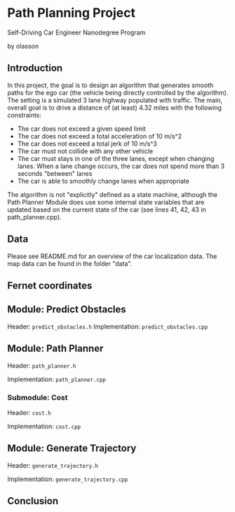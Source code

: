 # Path Planning Project
Self-Driving Car Engineer Nanodegree Program

by olasson

## Introduction

In this project, the goal is to design an algorithm that generates smooth paths for the ego car (the vehicle being directly controlled by the algorithm). The setting is a simulated 3 lane highway populated with traffic. The main, overall goal is to drive a distance of (at least) 4.32 miles with the following constraints:

* The car does not exceed a given speed limit
* The car does not exceed a total acceleration of 10 m/s^2 
* The car does not exceed a total jerk of 10 m/s^3
* The car must not collide with any other vehicle 
* The car must stays in one of the three lanes, except when changing lanes. When a lane change occurs, the car does not spend more than 3 seconds "between" lanes
* The car is able to smoothly change lanes when appropriate

The algorithm is not "explicitly" defined as a state machine, although the Path Planner Module does use some internal state variables that are updated based on the current state of the car (see lines 41, 42, 43 in path_planner.cpp).

## Data 

Please see README.md for an overview of the car localization data. The map data can be found in the folder "data".

## Fernet coordinates

## Module: Predict Obstacles

Header: `predict_obstacles.h`
Implementation: `predict_obstacles.cpp`

## Module: Path Planner 

Header: `path_planner.h`

Implementation: `path_planner.cpp`

### Submodule: Cost
Header: `cost.h`

Implementation: `cost.cpp`

## Module: Generate Trajectory
Header: `generate_trajectory.h`

Implementation: `generate_trajectory.cpp`

## Conclusion

